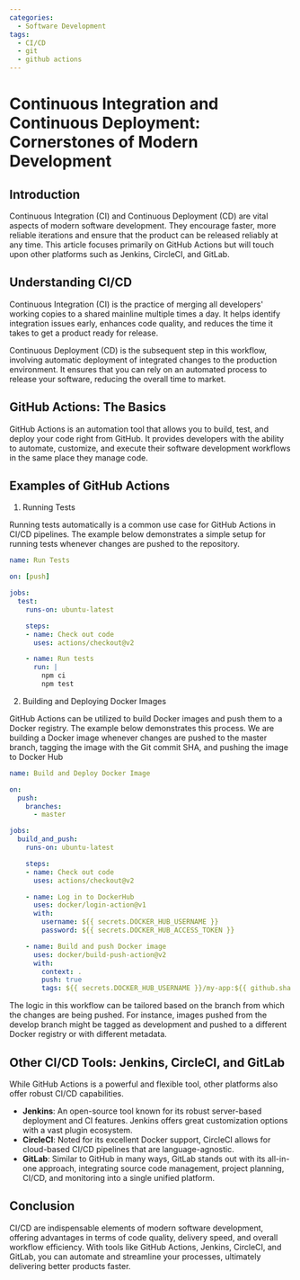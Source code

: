 ```yaml
---
categories:
  - Software Development
tags:
  - CI/CD
  - git
  - github actions
---
```

# Continuous Integration and Continuous Deployment: Cornerstones of Modern Development

## Introduction
Continuous Integration (CI) and Continuous Deployment (CD) are vital aspects of modern software development. They encourage faster, more reliable iterations and ensure that the product can be released reliably at any time. This article focuses primarily on GitHub Actions but will touch upon other platforms such as Jenkins, CircleCI, and GitLab.

## Understanding CI/CD
Continuous Integration (CI) is the practice of merging all developers' working copies to a shared mainline multiple times a day. It helps identify integration issues early, enhances code quality, and reduces the time it takes to get a product ready for release.

Continuous Deployment (CD) is the subsequent step in this workflow, involving automatic deployment of integrated changes to the production environment. It ensures that you can rely on an automated process to release your software, reducing the overall time to market.

## GitHub Actions: The Basics
GitHub Actions is an automation tool that allows you to build, test, and deploy your code right from GitHub. It provides developers with the ability to automate, customize, and execute their software development workflows in the same place they manage code.

## Examples of GitHub Actions
1. Running Tests

Running tests automatically is a common use case for GitHub Actions in CI/CD pipelines. The example below demonstrates a simple setup for running tests whenever changes are pushed to the repository.

```yaml
name: Run Tests

on: [push]

jobs:
  test:
    runs-on: ubuntu-latest

    steps:
    - name: Check out code
      uses: actions/checkout@v2

    - name: Run tests
      run: |
        npm ci
        npm test

```
2. Building and Deploying Docker Images

GitHub Actions can be utilized to build Docker images and push them to a Docker registry. The example below demonstrates this process. We are building a Docker image whenever changes are pushed to the master branch, tagging the image with the Git commit SHA, and pushing the image to Docker Hub


```yaml
name: Build and Deploy Docker Image

on:
  push:
    branches:
      - master

jobs:
  build_and_push:
    runs-on: ubuntu-latest

    steps:
    - name: Check out code
      uses: actions/checkout@v2

    - name: Log in to DockerHub
      uses: docker/login-action@v1 
      with:
        username: ${{ secrets.DOCKER_HUB_USERNAME }}
        password: ${{ secrets.DOCKER_HUB_ACCESS_TOKEN }}

    - name: Build and push Docker image
      uses: docker/build-push-action@v2
      with:
        context: .
        push: true
        tags: ${{ secrets.DOCKER_HUB_USERNAME }}/my-app:${{ github.sha }}
```

The logic in this workflow can be tailored based on the branch from which the changes are being pushed. For instance, images pushed from the develop branch might be tagged as development and pushed to a different Docker registry or with different metadata.

## Other CI/CD Tools: Jenkins, CircleCI, and GitLab
While GitHub Actions is a powerful and flexible tool, other platforms also offer robust CI/CD capabilities.

- **Jenkins**: An open-source tool known for its robust server-based deployment and CI features. Jenkins offers great customization options with a vast plugin ecosystem.
- **CircleCI**: Noted for its excellent Docker support, CircleCI allows for cloud-based CI/CD pipelines that are language-agnostic.
- **GitLab**: Similar to GitHub in many ways, GitLab stands out with its all-in-one approach, integrating source code management, project planning, CI/CD, and monitoring into a single unified platform.

## Conclusion
CI/CD are indispensable elements of modern software development, offering advantages in terms of code quality, delivery speed, and overall workflow efficiency. With tools like GitHub Actions, Jenkins, CircleCI, and GitLab, you can automate and streamline your processes, ultimately delivering better products faster.
